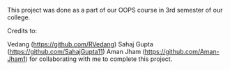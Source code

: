 This project was done as a part of our OOPS course in 3rd semester of our college.

Credits to:

Vedang (https://github.com/RVedang)
Sahaj Gupta (https://github.com/SahajGupta11)
Aman Jham (https://github.com/Aman-Jham1)
for collaborating with me to complete this project.
